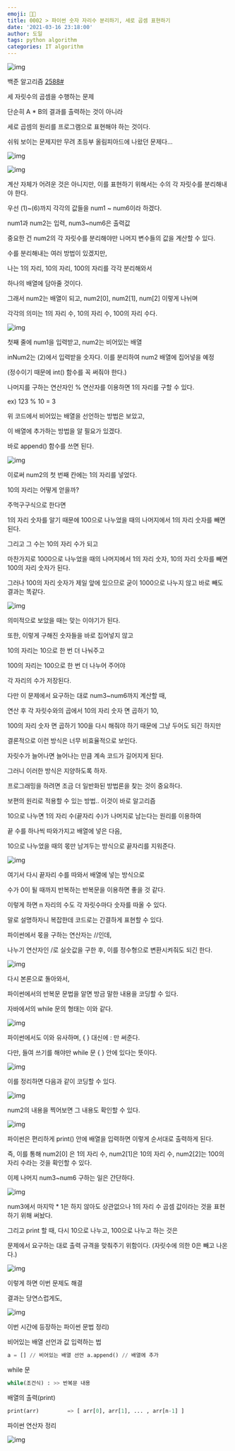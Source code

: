 ```yaml
---
emoji: 👨‍💻
title: 0002 > 파이썬 숫자 자리수 분리하기, 세로 곱셈 표현하기
date: '2021-03-16 23:18:00'
author: 도일
tags: python algorithm
categories: IT algorithm
---
```


![img](./img/image.png)

백준 알고리즘 [2588#](https://www.acmicpc.net/problem/2588)



세 자릿수의 곱셈을 수행하는 문제

단순히  A * B의 결과를 출력하는 것이 아니라

세로 곱셈의 원리를 프로그램으로 표현해야 하는 것이다.



쉬워 보이는 문제지만 무려 초등부 올림피아드에 나왔던 문제다...

![img](./img/image-16360069229502.png)









![img](./img/image-16360069229503.png)

계산 자체가 어려운 것은 아니지만, 이를 표현하기 위해서는 수의 각 자릿수를 분리해내야 한다.

우선 (1)~(6)까지 각각의 값들을 num1 ~ num6이라 하겠다.

num1과 num2는 입력, num3~num6은 출력값



중요한 건 num2의 각 자릿수를 분리해야만 나머지 변수들의 값을 계산할 수 있다.

수를 분리해내는 여러 방법이 있겠지만,

나는 1의 자리, 10의 자리, 100의 자리를 각각 분리해와서

하나의 배열에 담아줄 것이다.

그래서 num2는 배열이 되고, num2[0], num2[1], num[2] 이렇게 나뉘며

각각의 의미는 1의 자리 수, 10의 자리 수, 100의 자리 수다.



![img](./img/image-16360069229504.png)

첫째 줄에 num1을 입력받고, num2는 비어있는 배열

inNum2는 (2)에서 입력받을 숫자다. 이를 분리하여 num2 배열에 집어넣을 예정

(정수이기 때문에 int() 함수를 꼭 써줘야 한다.)



나머지를 구하는 연산자인 % 연산자를 이용하면 1의 자리를 구할 수 있다.

ex) 123 % 10 = 3



위 코드에서 비어있는 배열을 선언하는 방법은 보았고,

이 배열에 추가하는 방법을 알 필요가 있겠다.

바로 append() 함수를 쓰면 된다.



![img](./img/image-16360069229505.png)

이로써 num2의 첫 번째 칸에는 1의 자리를 넣었다.

10의 자리는 어떻게 얻을까?

주먹구구식으로 한다면

1의 자리 숫자를 알기 때문에 100으로 나누었을 때의 나머지에서 1의 자리 숫자를 빼면 된다.

그리고 그 수는 10의 자리 수가 되고

마찬가지로 1000으로 나누었을 때의 나머지에서 1의 자리 숫자, 10의 자리 숫자를 빼면 100의 자리 숫자가 된다.

그러나 100의 자리 숫자가 제일 앞에 있으므로 굳이 1000으로 나누지 않고 바로 빼도 결과는 똑같다.

![img](./img/image-16360069229506.png)

의미적으로 보았을 때는 맞는 이야기가 된다.

또한, 이렇게 구해진 숫자들을 바로 집어넣지 않고 

10의 자리는 10으로 한 번 더 나눠주고 

100의 자리는 100으로 한 번 더 나누어 주어야

각 자리의 수가 저장된다.

다만 이 문제에서 요구하는 대로 num3~num6까지 계산할 때,

연산 후 각 자릿수와의 곱에서 10의 자리 숫자 면 곱하기 10,

100의 자리 숫자 면 곱하기 100을 다시 해줘야 하기 때문에 그냥 두어도 되긴 하지만

결론적으로 이런 방식은 너무 비효율적으로 보인다.

자릿수가 늘어나면 늘어나는 만큼 계속 코드가 길어지게 된다.

그러니 이러한 방식은 지양하도록 하자.



프로그래밍을 하려면 조금 더 일반화된 방법론을 찾는 것이 중요하다.

보편의 원리로 적용할 수 있는 방법.. 이것이 바로 알고리즘



10으로 나누면 1의 자리 수(끝자리 수)가 나머지로 남는다는 원리를 이용하여

끝 수를 하나씩 따와가지고 배열에 넣은 다음,

10으로 나누었을 때의 몫만 남겨두는 방식으로 끝자리를 지워준다.

![img](./img/image-16360069229507.png)

여기서 다시 끝자리 수를 따와서 배열에 넣는 방식으로

수가 0이 될 때까지 반복하는 반복문을 이용하면 좋을 것 같다.

이렇게 하면 n 자리의 수도 각 자릿수마다 숫자를 따올 수 있다.

말로 설명하자니 복잡한데 코드로는 간결하게 표현할 수 있다.



파이썬에서 몫을 구하는 연산자는 //인데,

나누기 연산자인 /로 실숫값을 구한 후, 이를 정수형으로 변환시켜줘도 되긴 한다.

![img](./img/image-16360069229508.png)



다시 본론으로 돌아와서,

파이썬에서의 반복문 문법을 알면 방금 말한 내용을 코딩할 수 있다.



자바에서의 while 문의 형태는 이와 같다.

![img](./img/image-16360069229509.png)

파이썬에서도 이와 유사하며, { } 대신에 : 만 써준다.

다만, 들여 쓰기를 해야만 while 문 { } 안에 있다는 뜻이다.

![img](./img/image-163600692295110.png)

이를 정리하면 다음과 같이 코딩할 수 있다.

![img](./img/image-163600692295111.png)

num2의 내용을 찍어보면 그 내용도 확인할 수 있다.

![img](./img/image-163600692295112.png)

파이썬은 편리하게 print() 안에 배열을 입력하면 이렇게 순서대로 출력하게 된다.



즉, 이를 통해 num2[0] 은 1의 자리 수, num2[1]은 10의 자리 수, num2[2]는 100의 자리 수라는 것을 확인할 수 있다.



이제 나머지 num3~num6 구하는 일은 간단하다.

![img](./img/image-163600692295113.png)

num3에서 마지막 * 1은 하지 않아도 상관없으나 1의 자리 수 곱셈 값이라는 것을 표현하기 위해 써놨다.

그리고 print 할 때, 다시 10으로 나누고, 100으로 나누고 하는 것은

문제에서 요구하는 대로 출력 규격을 맞춰주기 위함이다. (자릿수에 의한 0은 빼고 나온다.)

![img](./img/image-163600692295114.png)

이렇게 하면 이번 문제도 해결



결과는 당연스럽게도,

![img](./img/image-163600692295115.png)





이번 시간에 등장하는 파이썬 문법 정리)



비어있는 배열 선언과 값 입력하는 법

```python
a = [] // 비어있는 배열 선언 a.append() // 배열에 추가
```







while 문

```python
while(조건식) : >> 반복문 내용
```




배열의 출력(print)

```python
﻿print(arr)         => [ arr[0], arr[1], ... , arr[n-1] ]
```

파이썬 연산자 정리

![img](./img/image-163600692295116.png)